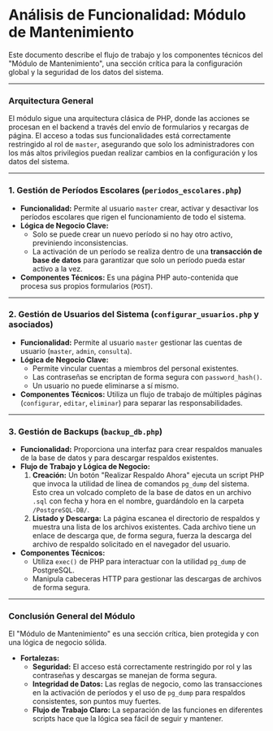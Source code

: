 # Análisis de Funcionalidad: Módulo de Mantenimiento

Este documento describe el flujo de trabajo y los componentes técnicos del "Módulo de Mantenimiento", una sección crítica para la configuración global y la seguridad de los datos del sistema.

---

### Arquitectura General

El módulo sigue una arquitectura clásica de PHP, donde las acciones se procesan en el backend a través del envío de formularios y recargas de página. El acceso a todas sus funcionalidades está correctamente restringido al rol de `master`, asegurando que solo los administradores con los más altos privilegios puedan realizar cambios en la configuración y los datos del sistema.

---

### 1. Gestión de Períodos Escolares (`periodos_escolares.php`)

-   **Funcionalidad:** Permite al usuario `master` crear, activar y desactivar los períodos escolares que rigen el funcionamiento de todo el sistema.
-   **Lógica de Negocio Clave:**
    -   Solo se puede crear un nuevo período si no hay otro activo, previniendo inconsistencias.
    -   La activación de un período se realiza dentro de una **transacción de base de datos** para garantizar que solo un período pueda estar activo a la vez.
-   **Componentes Técnicos:** Es una página PHP auto-contenida que procesa sus propios formularios (`POST`).

---

### 2. Gestión de Usuarios del Sistema (`configurar_usuarios.php` y asociados)

-   **Funcionalidad:** Permite al usuario `master` gestionar las cuentas de usuario (`master`, `admin`, `consulta`).
-   **Lógica de Negocio Clave:**
    -   Permite vincular cuentas a miembros del personal existentes.
    -   Las contraseñas se encriptan de forma segura con `password_hash()`.
    -   Un usuario no puede eliminarse a sí mismo.
-   **Componentes Técnicos:** Utiliza un flujo de trabajo de múltiples páginas (`configurar`, `editar`, `eliminar`) para separar las responsabilidades.

---

### 3. Gestión de Backups (`backup_db.php`)

-   **Funcionalidad:** Proporciona una interfaz para crear respaldos manuales de la base de datos y para descargar respaldos existentes.
-   **Flujo de Trabajo y Lógica de Negocio:**
    1.  **Creación:** Un botón "Realizar Respaldo Ahora" ejecuta un script PHP que invoca la utilidad de línea de comandos `pg_dump` del sistema. Esto crea un volcado completo de la base de datos en un archivo `.sql` con fecha y hora en el nombre, guardándolo en la carpeta `/PostgreSQL-DB/`.
    2.  **Listado y Descarga:** La página escanea el directorio de respaldos y muestra una lista de los archivos existentes. Cada archivo tiene un enlace de descarga que, de forma segura, fuerza la descarga del archivo de respaldo solicitado en el navegador del usuario.
-   **Componentes Técnicos:**
    -   Utiliza `exec()` de PHP para interactuar con la utilidad `pg_dump` de PostgreSQL.
    -   Manipula cabeceras HTTP para gestionar las descargas de archivos de forma segura.

---

### Conclusión General del Módulo

El "Módulo de Mantenimiento" es una sección crítica, bien protegida y con una lógica de negocio sólida.

-   **Fortalezas:**
    -   **Seguridad:** El acceso está correctamente restringido por rol y las contraseñas y descargas se manejan de forma segura.
    -   **Integridad de Datos:** Las reglas de negocio, como las transacciones en la activación de períodos y el uso de `pg_dump` para respaldos consistentes, son puntos muy fuertes.
    -   **Flujo de Trabajo Claro:** La separación de las funciones en diferentes scripts hace que la lógica sea fácil de seguir y mantener.